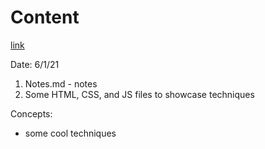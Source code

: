 # Content
[link](https://www.htmldog.com/techniques/)

Date: 6/1/21

1. Notes.md - notes
2. Some HTML, CSS, and JS files to showcase techniques

Concepts:
- some cool techniques